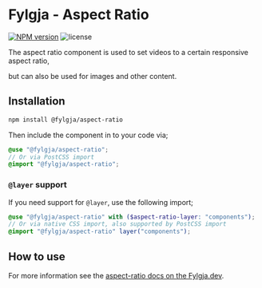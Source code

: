 # Fylgja - Aspect Ratio

[![NPM version](https://img.shields.io/npm/v/@fylgja/aspect-ratio)](https://www.npmjs.org/package/@fylgja/aspect-ratio)
![license](https://img.shields.io/github/license/fylgja/fylgja)

The aspect ratio component is used to set videos to a certain responsive aspect ratio,

but can also be used for images and other content.

## Installation

```bash
npm install @fylgja/aspect-ratio
```

Then include the component in to your code via;

```scss
@use "@fylgja/aspect-ratio";
// Or via PostCSS import
@import "@fylgja/aspect-ratio";
```

### `@layer` support

If you need support for `@layer`,
use the following import;

```scss
@use "@fylgja/aspect-ratio" with ($aspect-ratio-layer: "components");
// Or via native CSS import, also supported by PostCSS import
@import "@fylgja/aspect-ratio" layer("components");
```

## How to use

For more information see the [aspect-ratio docs on the Fylgja.dev](https://fylgja.dev/components/aspect-ratio/).
